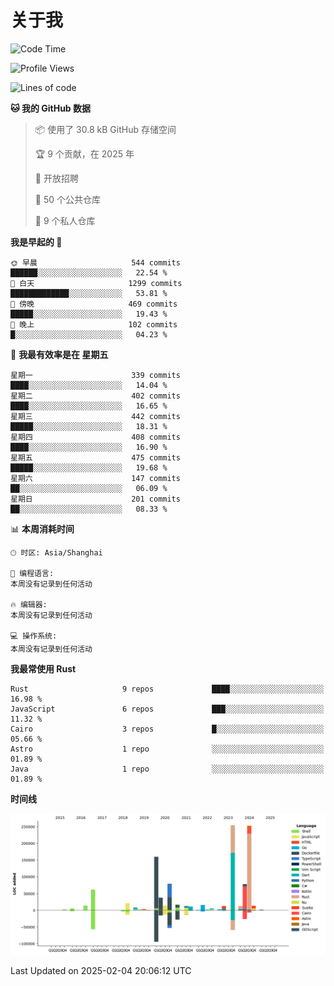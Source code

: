 # 关于我

<!--START_SECTION:waka-->
![Code Time](http://img.shields.io/badge/Code%20Time-3%2C421%20hrs%2018%20mins-blue)

![Profile Views](http://img.shields.io/badge/%E4%B8%AA%E4%BA%BA%E8%B5%84%E6%96%99%E8%A7%82%E7%9C%8B%E6%AC%A1%E6%95%B0-0-blue)

![Lines of code](https://img.shields.io/badge/%E4%BB%8E%E3%80%8CHello%20World%E3%80%8D%E8%B5%B7%E6%88%91%E5%B7%B2%E7%BB%8F%E5%86%99%E4%BA%86-1.1%20million%20%E8%A1%8C%E4%BB%A3%E7%A0%81-blue)

**🐱 我的 GitHub 数据** 

> 📦  使用了 30.8 kB GitHub 存储空间 
 > 
> 🏆 9 个贡献，在 2025 年
 > 
> 💼 开放招聘
 > 
> 📜 50 个公共仓库 
 > 
> 🔑 9 个私人仓库 
 > 
**我是早起的 🐤** 

```text
🌞 早晨                     544 commits         ██████░░░░░░░░░░░░░░░░░░░   22.54 % 
🌆 白天                     1299 commits        █████████████░░░░░░░░░░░░   53.81 % 
🌃 傍晚                     469 commits         █████░░░░░░░░░░░░░░░░░░░░   19.43 % 
🌙 晚上                     102 commits         █░░░░░░░░░░░░░░░░░░░░░░░░   04.23 % 
```
📅 **我最有效率是在 星期五** 

```text
星期一                      339 commits         ████░░░░░░░░░░░░░░░░░░░░░   14.04 % 
星期二                      402 commits         ████░░░░░░░░░░░░░░░░░░░░░   16.65 % 
星期三                      442 commits         █████░░░░░░░░░░░░░░░░░░░░   18.31 % 
星期四                      408 commits         ████░░░░░░░░░░░░░░░░░░░░░   16.90 % 
星期五                      475 commits         █████░░░░░░░░░░░░░░░░░░░░   19.68 % 
星期六                      147 commits         ██░░░░░░░░░░░░░░░░░░░░░░░   06.09 % 
星期日                      201 commits         ██░░░░░░░░░░░░░░░░░░░░░░░   08.33 % 
```


📊 **本周消耗时间** 

```text
🕑︎ 时区: Asia/Shanghai

💬 编程语言: 
本周没有记录到任何活动

🔥 编辑器: 
本周没有记录到任何活动

💻 操作系统: 
本周没有记录到任何活动
```

**我最常使用 Rust** 

```text
Rust                     9 repos             ████░░░░░░░░░░░░░░░░░░░░░   16.98 % 
JavaScript               6 repos             ███░░░░░░░░░░░░░░░░░░░░░░   11.32 % 
Cairo                    3 repos             █░░░░░░░░░░░░░░░░░░░░░░░░   05.66 % 
Astro                    1 repo              ░░░░░░░░░░░░░░░░░░░░░░░░░   01.89 % 
Java                     1 repo              ░░░░░░░░░░░░░░░░░░░░░░░░░   01.89 % 
```



**时间线**

![Lines of Code chart](https://raw.githubusercontent.com/catusax/catusax/master/assets/bar_graph.png)


 Last Updated on 2025-02-04 20:06:12 UTC
<!--END_SECTION:waka-->
